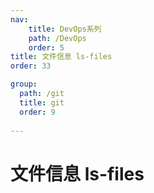 ```yaml
---
nav:
    title: DevOps系列
    path: /DevOps
    order: 5
title: 文件信息 ls-files
order: 33

group:
  path: /git
  title: git
  order: 9
  
---
```


# 文件信息 ls-files
